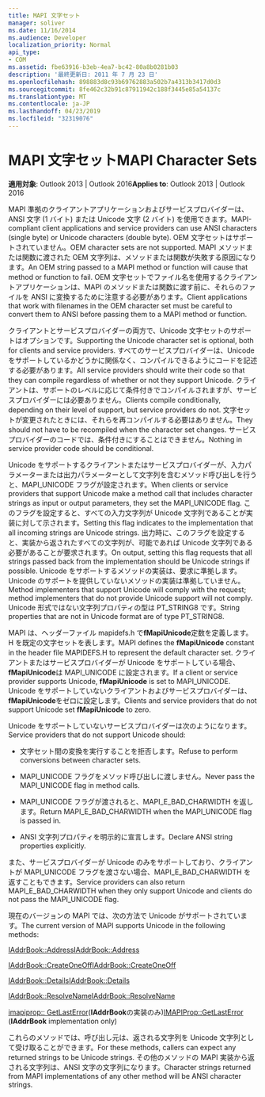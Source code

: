 ```yaml
---
title: MAPI 文字セット
manager: soliver
ms.date: 11/16/2014
ms.audience: Developer
localization_priority: Normal
api_type:
- COM
ms.assetid: fbe63916-b3eb-4ea7-bc42-80a8b0281b03
description: '最終更新日: 2011 年 7 月 23 日'
ms.openlocfilehash: 898883d8c93b69762883a502b7a4313b3417d0d3
ms.sourcegitcommit: 8fe462c32b91c87911942c188f3445e85a54137c
ms.translationtype: MT
ms.contentlocale: ja-JP
ms.lasthandoff: 04/23/2019
ms.locfileid: "32319076"
---
```

# <a name="mapi-character-sets"></a><span data-ttu-id="ae32d-103">MAPI 文字セット</span><span class="sxs-lookup"><span data-stu-id="ae32d-103">MAPI Character Sets</span></span>

  
  
<span data-ttu-id="ae32d-104">**適用対象**: Outlook 2013 | Outlook 2016</span><span class="sxs-lookup"><span data-stu-id="ae32d-104">**Applies to**: Outlook 2013 | Outlook 2016</span></span> 
  
<span data-ttu-id="ae32d-105">MAPI 準拠のクライアントアプリケーションおよびサービスプロバイダーは、ANSI 文字 (1 バイト) または Unicode 文字 (2 バイト) を使用できます。</span><span class="sxs-lookup"><span data-stu-id="ae32d-105">MAPI-compliant client applications and service providers can use ANSI characters (single byte) or Unicode characters (double byte).</span></span> <span data-ttu-id="ae32d-106">OEM 文字セットはサポートされていません。</span><span class="sxs-lookup"><span data-stu-id="ae32d-106">OEM character sets are not supported.</span></span> <span data-ttu-id="ae32d-107">MAPI メソッドまたは関数に渡された OEM 文字列は、メソッドまたは関数が失敗する原因になります。</span><span class="sxs-lookup"><span data-stu-id="ae32d-107">An OEM string passed to a MAPI method or function will cause that method or function to fail.</span></span> <span data-ttu-id="ae32d-108">OEM 文字セットでファイル名を使用するクライアントアプリケーションは、MAPI のメソッドまたは関数に渡す前に、それらのファイルを ANSI に変換するために注意する必要があります。</span><span class="sxs-lookup"><span data-stu-id="ae32d-108">Client applications that work with filenames in the OEM character set must be careful to convert them to ANSI before passing them to a MAPI method or function.</span></span>
  
<span data-ttu-id="ae32d-109">クライアントとサービスプロバイダーの両方で、Unicode 文字セットのサポートはオプションです。</span><span class="sxs-lookup"><span data-stu-id="ae32d-109">Supporting the Unicode character set is optional, both for clients and service providers.</span></span> <span data-ttu-id="ae32d-110">すべてのサービスプロバイダーは、Unicode をサポートしているかどうかに関係なく、コンパイルできるようにコードを記述する必要があります。</span><span class="sxs-lookup"><span data-stu-id="ae32d-110">All service providers should write their code so that they can compile regardless of whether or not they support Unicode.</span></span> <span data-ttu-id="ae32d-111">クライアントは、サポートのレベルに応じて条件付きでコンパイルされますが、サービスプロバイダーには必要ありません。</span><span class="sxs-lookup"><span data-stu-id="ae32d-111">Clients compile conditionally, depending on their level of support, but service providers do not.</span></span> <span data-ttu-id="ae32d-112">文字セットが変更されたときには、それらを再コンパイルする必要はありません。</span><span class="sxs-lookup"><span data-stu-id="ae32d-112">They should not have to be recompiled when the character set changes.</span></span> <span data-ttu-id="ae32d-113">サービスプロバイダーのコードでは、条件付きにすることはできません。</span><span class="sxs-lookup"><span data-stu-id="ae32d-113">Nothing in service provider code should be conditional.</span></span> 
  
<span data-ttu-id="ae32d-114">Unicode をサポートするクライアントまたはサービスプロバイダーが、入力パラメーターまたは出力パラメーターとして文字列を含むメソッド呼び出しを行うと、MAPI_UNICODE フラグが設定されます。</span><span class="sxs-lookup"><span data-stu-id="ae32d-114">When clients or service providers that support Unicode make a method call that includes character strings as input or output parameters, they set the MAPI_UNICODE flag.</span></span> <span data-ttu-id="ae32d-115">このフラグを設定すると、すべての入力文字列が Unicode 文字列であることが実装に対して示されます。</span><span class="sxs-lookup"><span data-stu-id="ae32d-115">Setting this flag indicates to the implementation that all incoming strings are Unicode strings.</span></span> <span data-ttu-id="ae32d-116">出力時に、このフラグを設定すると、実装から返されたすべての文字列が、可能であれば Unicode 文字列である必要があることが要求されます。</span><span class="sxs-lookup"><span data-stu-id="ae32d-116">On output, setting this flag requests that all strings passed back from the implementation should be Unicode strings if possible.</span></span> <span data-ttu-id="ae32d-117">Unicode をサポートするメソッドの実装は、要求に準拠します。Unicode のサポートを提供していないメソッドの実装は準拠していません。</span><span class="sxs-lookup"><span data-stu-id="ae32d-117">Method implementers that support Unicode will comply with the request; method implementers that do not provide Unicode support will not comply.</span></span> <span data-ttu-id="ae32d-118">Unicode 形式ではない文字列プロパティの型は PT_STRING8 です。</span><span class="sxs-lookup"><span data-stu-id="ae32d-118">String properties that are not in Unicode format are of type PT_STRING8.</span></span>
  
<span data-ttu-id="ae32d-119">MAPI は、ヘッダーファイル mapidefs.h で**fMapiUnicode**定数を定義します。H を既定の文字セットを表します。</span><span class="sxs-lookup"><span data-stu-id="ae32d-119">MAPI defines the **fMapiUnicode** constant in the header file MAPIDEFS.H to represent the default character set.</span></span> <span data-ttu-id="ae32d-120">クライアントまたはサービスプロバイダーが Unicode をサポートしている場合、 **fMapiUnicode**は MAPI_UNICODE に設定されます。</span><span class="sxs-lookup"><span data-stu-id="ae32d-120">If a client or service provider supports Unicode, **fMapiUnicode** is set to MAPI_UNICODE.</span></span> <span data-ttu-id="ae32d-121">Unicode をサポートしていないクライアントおよびサービスプロバイダーは、 **fMapiUnicode**をゼロに設定します。</span><span class="sxs-lookup"><span data-stu-id="ae32d-121">Clients and service providers that do not support Unicode set **fMapiUnicode** to zero.</span></span> 
  
<span data-ttu-id="ae32d-122">Unicode をサポートしていないサービスプロバイダーは次のようになります。</span><span class="sxs-lookup"><span data-stu-id="ae32d-122">Service providers that do not support Unicode should:</span></span>
  
- <span data-ttu-id="ae32d-123">文字セット間の変換を実行することを拒否します。</span><span class="sxs-lookup"><span data-stu-id="ae32d-123">Refuse to perform conversions between character sets.</span></span>
    
- <span data-ttu-id="ae32d-124">MAPI_UNICODE フラグをメソッド呼び出しに渡しません。</span><span class="sxs-lookup"><span data-stu-id="ae32d-124">Never pass the MAPI_UNICODE flag in method calls.</span></span>
    
- <span data-ttu-id="ae32d-125">MAPI_UNICODE フラグが渡されると、MAPI_E_BAD_CHARWIDTH を返します。</span><span class="sxs-lookup"><span data-stu-id="ae32d-125">Return MAPI_E_BAD_CHARWIDTH when the MAPI_UNICODE flag is passed in.</span></span>
    
- <span data-ttu-id="ae32d-126">ANSI 文字列プロパティを明示的に宣言します。</span><span class="sxs-lookup"><span data-stu-id="ae32d-126">Declare ANSI string properties explicitly.</span></span> 
    
<span data-ttu-id="ae32d-127">また、サービスプロバイダーが Unicode のみをサポートしており、クライアントが MAPI_UNICODE フラグを渡さない場合、MAPI_E_BAD_CHARWIDTH を返すこともできます。</span><span class="sxs-lookup"><span data-stu-id="ae32d-127">Service providers can also return MAPI_E_BAD_CHARWIDTH when they only support Unicode and clients do not pass the MAPI_UNICODE flag.</span></span> 
  
 <span data-ttu-id="ae32d-128">現在のバージョンの MAPI では、次の方法で Unicode がサポートされています。</span><span class="sxs-lookup"><span data-stu-id="ae32d-128">The current version of MAPI supports Unicode in the following methods:</span></span> 
  
[<span data-ttu-id="ae32d-129">IAddrBook::Address</span><span class="sxs-lookup"><span data-stu-id="ae32d-129">IAddrBook::Address</span></span>](iaddrbook-address.md)
  
[<span data-ttu-id="ae32d-130">IAddrBook::CreateOneOff</span><span class="sxs-lookup"><span data-stu-id="ae32d-130">IAddrBook::CreateOneOff</span></span>](iaddrbook-createoneoff.md)
  
[<span data-ttu-id="ae32d-131">IAddrBook::Details</span><span class="sxs-lookup"><span data-stu-id="ae32d-131">IAddrBook::Details</span></span>](iaddrbook-details.md)
  
[<span data-ttu-id="ae32d-132">IAddrBook::ResolveName</span><span class="sxs-lookup"><span data-stu-id="ae32d-132">IAddrBook::ResolveName</span></span>](iaddrbook-resolvename.md)
  
<span data-ttu-id="ae32d-133">[imapiprop:: GetLastError](imapiprop-getlasterror.md)(**IAddrBook**の実装のみ)</span><span class="sxs-lookup"><span data-stu-id="ae32d-133">[IMAPIProp::GetLastError](imapiprop-getlasterror.md) (**IAddrBook** implementation only)</span></span> 
  
<span data-ttu-id="ae32d-134">これらのメソッドでは、呼び出し元は、返される文字列を Unicode 文字列として受け取ることができます。</span><span class="sxs-lookup"><span data-stu-id="ae32d-134">For these methods, callers can expect any returned strings to be Unicode strings.</span></span> <span data-ttu-id="ae32d-135">その他のメソッドの MAPI 実装から返される文字列は、ANSI 文字の文字列になります。</span><span class="sxs-lookup"><span data-stu-id="ae32d-135">Character strings returned from MAPI implementations of any other method will be ANSI character strings.</span></span>
  

